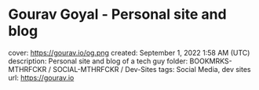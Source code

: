 # Gourav Goyal - Personal site and blog

cover: https://gourav.io/og.png
created: September 1, 2022 1:58 AM (UTC)
description: Personal site and blog of a tech guy
folder: BOOKMRKS-MTHRFCKR / SOCIAL-MTHRFCKR / Dev-Sites
tags: Social Media, dev sites
url: https://gourav.io